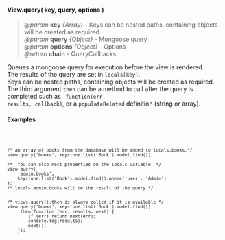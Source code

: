 #### View.query( key, query, options )
> *@param* **key** _{Array}_  - Keys can be nested paths, containing objects will be created as required.  
> *@param* **query** _{Object}_  - Mongoose query  
> *@param* **options** _{Object}_  - Options  
> _@return_ **chain** - QueryCallbacks  

Queues a mongoose query for execution before the view is rendered.  
The results of the query are set in `locals[key]`.  
Keys can be nested paths, containing objects will be created as required.  
The third argument `then` can be a method to call after the query is completed such as <code class="default-value"> function(err, results, callback)</code>, or a `populateRelated` definition (string or array).

<div class="code-header"> <h4>Examples</h4></div><pre class=" language-javascript"><code class="language-javascript"> 

    /* an array of books from the database will be added to locals.books.*/
    view.query('books', keystone.list('Book').model.find());
    
    /*  You can also nest properties on the locals variable. */
    view.query(
        'admin.books',
        keystone.list('Book').model.find().where('user', 'Admin')
    );
    /* locals.admin.books will be the result of the query */
    
    
    /* views.query().then is always called if it is available */
    view.query('books', keystone.list('Book').model.find())
		.then(function (err, results, next) {
			if (err) return next(err);
			console.log(results);
			next();
		});
		
</code></pre>
<div class="code-header addGitHubLink" data-file="lib/view.js#L214-L310">&nbsp;</div><pre class=" language-javascript hideCode api"></pre> 
